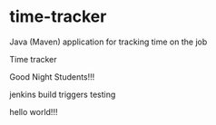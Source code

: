 # time-tracker
Java (Maven) application for tracking time on the job

Time tracker

Good Night Students!!!


jenkins build triggers testing

hello world!!!
